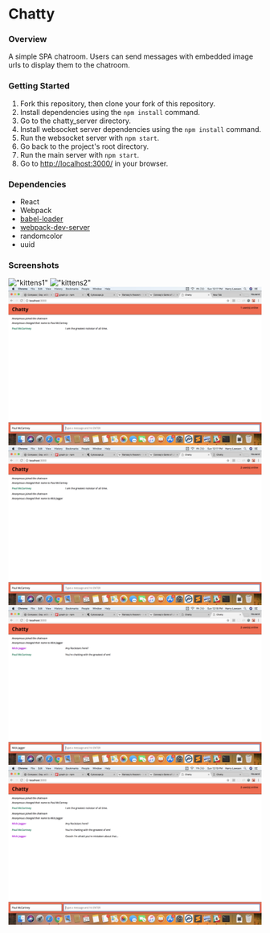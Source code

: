 # Chatty

### Overview

A simple SPA chatroom. Users can send messages with embedded image urls to display them to the chatroom.

### Getting Started

1.  Fork this repository, then clone your fork of this repository.
2.  Install dependencies using the `npm install` command.
3.  Go to the chatty_server directory.
4.  Install websocket server dependencies using the `npm install` command.
5.  Run the websocket server with `npm start`.
6.  Go back to the project's root directory.
7.  Run the main server with `npm start`.
8.  Go to <http://localhost:3000/> in your browser.

### Dependencies

* React
* Webpack
* [babel-loader](https://github.com/babel/babel-loader)
* [webpack-dev-server](https://github.com/webpack/webpack-dev-server)
* randomcolor
* uuid

### Screenshots

!["kittens1"]()
!["kittens2"]()
!["Start"](https://github.com/hlowso/chatty/blob/master/docs/Screen%20Shot%202018-03-25%20at%2012.17.00%20PM.png?raw=true)
!["Half"](https://github.com/hlowso/chatty/blob/master/docs/Screen%20Shot%202018-03-25%20at%2012.17.39%20PM.png?raw=true)
!["Mick"](https://github.com/hlowso/chatty/blob/master/docs/Screen%20Shot%202018-03-25%20at%2012.18.40%20PM.png?raw=true)
!["Full"](https://github.com/hlowso/chatty/blob/master/docs/Screen%20Shot%202018-03-25%20at%2012.19.04%20PM.png?raw=true)
